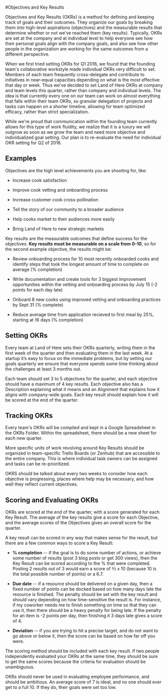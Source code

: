 #Objectives and Key Results

Objectives and Key Results (OKRs) is a method for defining and keeping track of goals and their outcomes. They organize our goals by breaking them into high-level aspirations (objectives) and the measurable results that determine whether or not we’ve reached them (key results). Typically, OKRs are set at the company and at individual level to help everyone see how their personal goals align with the company goals, and also see how other people in the organization are working for the same outcomes from a different perspective.

When we first tried setting OKRs for Q1 2016, we found that the founding team's collaborative workstyle made individual OKRs very difficult to set. Members of each team frequently cross-delegate and contribute to initiatives in near-equal capacities depending on what is the most effective that day or week. Thus we've decided to set Land of Here OKRs at company and team levels this quarter, rather than company and individual levels. The idea is that currently every one on our team can work on almost everything that falls within their team OKRs, so granular delegation of projects and tasks can happen on a shorter timeline, allowing for team optimized efficacy, rather than strict specialization. 

While we're proud that communication within the founding team currently allows for this type of work fluidity, we realize that it is a luxury we will outgrow as soon as we grow the team and need more objective and individualized goal setting. Our plan is to re-evaluate the need for individual OKR setting for Q2 of 2016. 

## Examples

Objectives are the high level achievements you are shooting for, like:

* Increase cook satisfaction

* Improve cook vetting and onboarding process

* Increase customer cook cross-pollination

* Tell the story of our community to a broader audience

* Help cooks market to their audiences more easily

* Bring Land of Here to new strategic markets


Key results are the measurable outcomes that define success for the objectives. **Key results must be measurable on a scale from 0-10**, so for the second example objective, the results might be:

* Review onboarding process for 10 most recently onboarded cooks and identify steps that took the longest amount of time to complete on average (% completion)

* Write documentation and create tools for 3 biggest improvement opportunities within the vetting and onboarding process by July 15 (-2 points for each day late)

* Onboard 8 new cooks using improved vetting and onboarding practices by Sept 31 (% complete)

* Reduce average time from application recieved to first meal by 25%, starting at 16 days (% completion)

## Setting OKRs

Every team at Land of Here sets their OKRs quarterly, writing them in the first week of the quarter and then evaluating them in the last week. At a startup it’s easy to focus on the immediate problems, but by setting our goals quarterly we ensure that everyone spends some time thinking about the challenges at least 3 months out.

Each team should set 3 to 5 objectives for the quarter, and each objective should have a maximum of 4 key results. Each objective also has a Description explaining what it means and an Alignment that explains how it aligns with company-wide goals. Each key result should explain how it will be scored at the end of the quarter.

## Tracking OKRs

Every team's OKRs will be compiled and kept in a Google Spreadsheet in the OKRs Folder. Within the spreadsheet, there should be a new sheet for each new quarter.

More specific units of work revolving around Key Results should be organized in team-specific Trello Boards (or Zenhub) that are accessible to the entire company. This is where individual task owners can be assigned and tasks can be re-prioritized.

OKRS should be talked about every two weeks to consider how each objective is progressing, places where help may be necessary, and how well they reflect current objectives.

## Scoring and Evaluating OKRs

OKRs are scored at the end of the quarter, with a score generated for each Key Result. The average of the key results give a score for each Objective, and the average scores of the Objectives gives an overall score for the quarter.

A key result can be scored in any way that makes sense for the result, but there are a few common ways to score a Key Result:

* **% completion** -- if the goal is to do some number of actions, or achieve some number of results (post 3 blog posts or get 300 views), then the Key Result can be scored according to the % that were completed. Posting 2 results out of 3 would earn a score of ⅔ x 10 (because 10 is the total possible number of points) or a 6.7.

* **Due date** -- if a resource should be delivered on a given day, then a fixed number of points can be docked based on how many days late the resource is finished. The penalty should be set with the key result and should vary depending on how time-sensitive the result is. For instance, if my coworker needs me to finish something on time so that they can use it, then there should be a heavy penalty for being late. If the penalty for an item is -2 points per day, then finishing it 3 days late gives a score of 4.

* **Deviation** -- if you are trying to hit a precise target, and do not want to go above or below it, then the score can be based on how far off you were.

The scoring method should be included with each key result. If two people independently evaluated your OKRs at the same time, they should be sure to get the same scores because the criteria for evaluation should be unambiguous.

OKRs should never be used in evaluating employee performance, and should be ambitious. An average score of 7 is ideal, and no one should ever get to a full 10. If they do, their goals were set too low.
